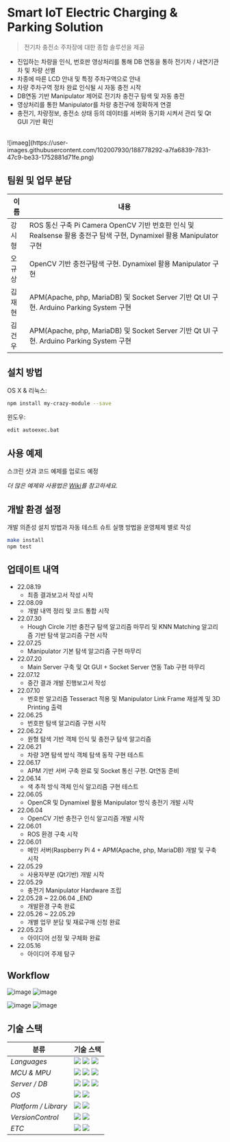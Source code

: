 
# Smart IoT Electric Charging & Parking Solution
> 전기차 충전소 주차장에 대한 종합 솔루션을 제공
- 진입하는 차량을 인식, 번호판 영상처리를 통해 DB 연동을 통하 전기차 / 내연기관차 및 차량 선별
- 차종에 따른 LCD 안내 및 특정 주차구역으로 안내
- 차량 주차구역 정차 완료 인식될 시 자동 충전 시작
- DB연동 기반 Manipulator 제어로 전기차 충전구 탐색 및 자동 충전
- 영상처리를 통한 Manipulator를 차량 충전구에 정확하게 연결
- 충전기, 차량정보, 충전소 상태 등의 데이터를 서버와 동기화 시켜서 관리 및 Qt GUI 기반 확인 

<br>
![imaeg](https://user-images.githubusercontent.com/102007930/188778292-a7fa6839-7831-47c9-be33-1752881d71fe.png)
<br>

## 팀원 및 업무 분담

|이름|내용|
|---|--------|
|강시형|ROS 통신 구축 Pi Camera OpenCV 기반 번호판 인식 및 Realsense 활용 충전구 탐색 구현, Dynamixel 활용 Manipulator 구현|
|오규상|OpenCV 기반 충전구탐색 구현.   Dynamixel 활용 Manipulator 구현|
|김재현|APM(Apache, php, MariaDB) 및 Socket Server 기반 Qt UI 구현.   Arduino Parking System 구현|
|김건우|APM(Apache, php, MariaDB) 및 Socket Server 기반 Qt UI 구현.   Arduino Parking System 구현|

## 설치 방법

OS X & 리눅스:

```sh
npm install my-crazy-module --save
```

윈도우:

```sh
edit autoexec.bat
```

## 사용 예제

스크린 샷과 코드 예제를 업로드 예정

_더 많은 예제와 사용법은 [Wiki][wiki]를 참고하세요._

## 개발 환경 설정

개발 의존성 설치 방법과 자동 테스트 슈트 실행 방법을 운영체제 별로 작성

```sh
make install
npm test
```

## 업데이트 내역

* 22.08.19
    * 최종 결과보고서 작성 시작
* 22.08.09
    * 개발 내역 정리 및 코드 통합 시작
* 22.07.30
    * Hough Circle 기반 충전구 탐색 알고리즘 마무리 및 KNN Matching 알고리즘 기반 탐색 알고리즘 구현 시작
* 22.07.25
    * Manipulator 기본 탐색 알고리즘 구현 마무리
* 22.07.20
    * Main Server 구축 및 Qt GUI + Socket Server 연동 Tab 구현 마무리
* 22.07.12
    * 중간 결과 개발 진행보고서 작성
* 22.07.10
    * 번호판 알고리즘 Tesseract 적용 및 Manipulator Link Frame 재설계 및 3D Printing 출력
* 22.06.25
    * 번호판 탐색 알고리즘 구현 시작
* 22.06.22
    * 원형 탐색 기반 객체 인식 및 충전구 탐색 알고리즘 
* 22.06.21
    * 차량 3면 탐색 방식 객체 탐색 동작 구현 테스트
* 22.06.17
    * APM 기반 서버 구축 완료 및 Socket 통신 구현. Qt연동 준비
* 22.06.14
    * 색 추적 방식 객체 인식 알고리즘 구현 테스트
* 22.06.05
    * OpenCR 및 Dynamixel 활용 Manipulator 방식 충전기 개발 시작
* 22.06.04
    * OpenCV 기반 충전구 인식 알고리즘 개발 시작
* 22.06.01
    * ROS 환경 구축 시작
* 22.06.01
    * 메인 서버(Raspberry Pi 4 + APM(Apache, php, MariaDB) 개발 및 구축 시작
* 22.05.29
    * 사용자부분 (Qt기반) 개발 시작
* 22.05.29
    * 충전기 Manipulator Hardware 조립
* 22.05.28 ~ 22.06.04 _END
    * 개발환경 구축 완료
* 22.05.26 ~ 22.05.29
    * 개별 업무 분담 및 재료구매 신청 완료
* 22.05.23
    * 아이디어 선정 및 구체화 완료
* 22.05.16
    * 아이디어 주제 탐구

## Workflow
![image](https://user-images.githubusercontent.com/102007930/182278516-c0bf7e28-d8fc-4a0a-8a03-8cc8fa126d42.png)
![image](https://user-images.githubusercontent.com/102007930/182278520-a149a9b3-3583-438b-a753-e7fb2beda625.png)

![image](https://user-images.githubusercontent.com/102007930/188396320-b1916363-c8b5-4de5-b562-d9ebf8532d6b.png)
![image](https://user-images.githubusercontent.com/102007930/188397756-4d23bb93-3a06-47f7-9ee9-fa9adb689ec0.png)





## 기술 스택

| <center>분류</center> |<center>기술 스택</center>|
| :-------------------- | :----------------------------------------------------------------------------------------------------------------------------------------------------------------------------------------------------------------------------------------------------------------------------------------------------------------------------------------------------------------------------------------------------------------------------------------- |
| *Languages*|<img src="https://img.shields.io/badge/C-A8B9CC?style=flat-square&logo=C&logoColor=white"/> <img src="https://img.shields.io/badge/C++-00599C?style=flat-square&logo=C%2B%2B&logoColor=white"/> <img src="https://img.shields.io/badge/Python-3776AB?style=flat-square&logo=Python&logoColor=white"/>|
| *MCU & MPU*|<img src="https://img.shields.io/badge/Raspberry Pi-A22846?style=flat-square&logo=Raspberry Pi&logoColor=white"/> <img src="https://img.shields.io/badge/Jetson Nano-76B900?style=flat-square&logo=NVIDIA&logoColor=white"/> <img src="https://img.shields.io/badge/Arduino-00979D?style=flat-square&logo=Arduino&logoColor=white">|
| *Server / DB*|<img src="https://img.shields.io/badge/Apache-D22128?style=flat-square&logo=Apache&logoColor=white"/> <img src="https://img.shields.io/badge/PHP-777BB4?style=flat-square&logo=PHP&logoColor=white"/> <img src="https://img.shields.io/badge/MySQL-4479A1?style=flat-square&logo=MySQL&logoColor=white"/> |
| *OS*|<img src="https://img.shields.io/badge/Windows 10-0078D6?style=flat-square&logo=Windows&logoColor=white"/> <img src="https://img.shields.io/badge/Ubuntu-E95420?style=flat-square&logo=Ubuntu&logoColor=white"/> |
| *Platform / Library*|<img src="https://img.shields.io/badge/ROS-22314E?style=flat-square&logo=ROS&logoColor=white"/> <img src="https://img.shields.io/badge/OpenCV-5C3EE8?style=flat-square&logo=OpenCV&logoColor=white"/> |
| *VersionControl*|<img src="https://img.shields.io/badge/Git-F05032?style=flat-square&logo=Git&logoColor=white"/> <img src="https://img.shields.io/badge/GitHub-181717?style=flat-square&logo=GitHub&logoColor=white"/> |
| *ETC*|<img src="https://img.shields.io/badge/Google Docs-4285F4?style=flat-square&logo=Google&logoColor=white"/> <img src="https://img.shields.io/badge/Notion-000000?style=flat-square&logo=Notion&logoColor=white"/>|

<!-- Markdown link & img dfn's -->
[npm-image]: https://img.shields.io/npm/v/datadog-metrics.svg?style=flat-square
[npm-url]: https://npmjs.org/package/datadog-metrics
[npm-downloads]: https://img.shields.io/npm/dm/datadog-metrics.svg?style=flat-square
[travis-image]: https://img.shields.io/travis/dbader/node-datadog-metrics/master.svg?style=flat-square
[travis-url]: https://travis-ci.org/dbader/node-datadog-metrics
[wiki]: https://github.com/yourname/yourproject/wiki 
